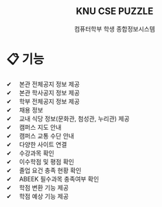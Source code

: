 <h2 align="center">
  KNU CSE PUZZLE
</h2>

<p align="center"> 컴퓨터학부 학생 종합정보시스템</p>

# 📋 기능 
✔ 　본관 전체공지 정보 제공       
✔ 　본관 학사공지 정보 제공    
✔ 　학부 전체공지 정보 제공    
✔ 　채용 정보      
✔ 　교내 식당 정보(문화관, 첨성관, 누리관) 제공     
✔ 　캠퍼스 지도 안내    
✔ 　캠퍼스 교통 수단 안내    
✔ 　다양한 사이트 연결  
✔ 　수강과목 확인       
✔ 　이수학점 및 평점 확인       
✔ 　졸업 요건 충족 현황 확인   
✔ 　ABEEK 필수과목 충족여부 확인    
✔ 　학점 변환 기능 제공  
✔ 　학점 예상 기능 제공  
